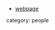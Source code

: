 
* [webpage](http://www.physics.sunysb.edu/Physics/news/whatsnew_single.php?date=20130411)

category: people
